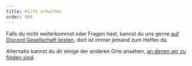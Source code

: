 ```yaml
---
title: Hilfe erhalten
order: 999
---
```


Falls du nicht weiterkommst oder Fragen hast, kannst du uns gerne [auf Discord Gesellschaft leisten](https://discord.freesewing.org/), dort ist immer jemand zum Helfen da.

Alternativ kannst du dir einige der anderen Orte ansehen, [an denen wir zu finden sind](/community/where/).
